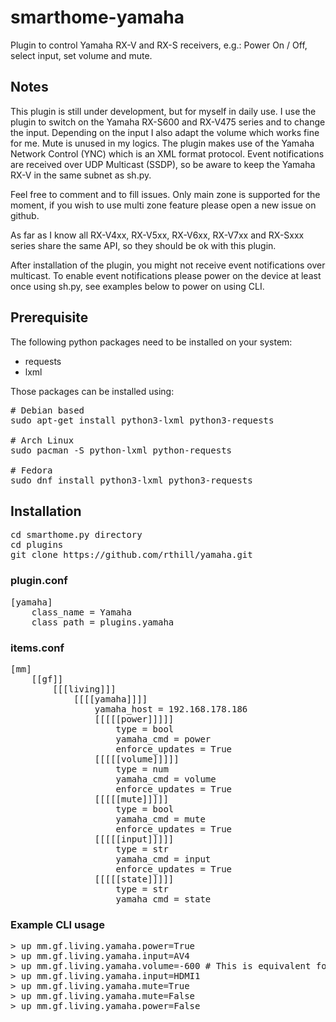 # smarthome-yamaha
Plugin to control Yamaha RX-V and RX-S receivers, e.g.: Power On / Off, select input, set volume and mute.

## Notes
This plugin is still under development, but for myself in daily use. I use the plugin to switch on the Yamaha RX-S600 and RX-V475 series and to change the input. Depending on the input I also adapt the volume which works fine for me. Mute is unused in my logics.
The plugin makes use of the Yamaha Network Control (YNC) which is an XML format protocol.
Event notifications are received over UDP Multicast (SSDP), so be aware to keep the Yamaha RX-V in the same subnet as sh.py. 

Feel free to comment and to fill issues.
Only main zone is supported for the moment, if you wish to use multi zone feature please open a new issue on github.

As far as I know all RX-V4xx, RX-V5xx, RX-V6xx, RX-V7xx and RX-Sxxx series share the same API, so they should be ok with this plugin.

After installation of the plugin, you might not receive event notifications over multicast. To enable event notifications please power on the device at least once using sh.py, see examples below to power on using CLI. 

## Prerequisite
The following python packages need to be installed on your system:

- requests
- lxml

Those packages can be installed using:

<pre>
# Debian based
sudo apt-get install python3-lxml python3-requests

# Arch Linux
sudo pacman -S python-lxml python-requests

# Fedora
sudo dnf install python3-lxml python3-requests
</pre>

## Installation
<pre>
cd smarthome.py directory
cd plugins
git clone https://github.com/rthill/yamaha.git
</pre>

### plugin.conf
<pre>
[yamaha]
    class_name = Yamaha
    class_path = plugins.yamaha
</pre>

### items.conf

<pre>
[mm]
    [[gf]]
        [[[living]]]
            [[[[yamaha]]]]
                yamaha_host = 192.168.178.186
                [[[[[power]]]]]
                    type = bool
                    yamaha_cmd = power
                    enforce_updates = True
                [[[[[volume]]]]]
                    type = num
                    yamaha_cmd = volume
                    enforce_updates = True
                [[[[[mute]]]]]
                    type = bool
                    yamaha_cmd = mute
                    enforce_updates = True
                [[[[[input]]]]]
                    type = str
                    yamaha_cmd = input
                    enforce_updates = True
                [[[[[state]]]]]
                    type = str
                    yamaha_cmd = state
</pre>

### Example CLI usage
<pre>
> up mm.gf.living.yamaha.power=True
> up mm.gf.living.yamaha.input=AV4 
> up mm.gf.living.yamaha.volume=-600 # This is equivalent for -60.0dB
> up mm.gf.living.yamaha.input=HDMI1
> up mm.gf.living.yamaha.mute=True
> up mm.gf.living.yamaha.mute=False
> up mm.gf.living.yamaha.power=False
</pre>
